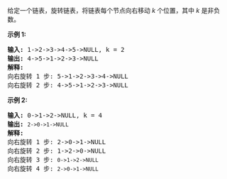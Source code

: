 <html>
 <body>
  <p>
   给定一个链表，旋转链表，将链表每个节点向右移动
   <em>
    k
   </em>
   个位置，其中
   <em>
    k
   </em>
   是非负数。
  </p>
  <p>
   <strong>
    示例 1:
   </strong>
  </p>
  <pre><strong>输入:</strong> 1-&gt;2-&gt;3-&gt;4-&gt;5-&gt;NULL, k = 2
<strong>输出:</strong> 4-&gt;5-&gt;1-&gt;2-&gt;3-&gt;NULL
<strong>解释:</strong>
向右旋转 1 步: 5-&gt;1-&gt;2-&gt;3-&gt;4-&gt;NULL
向右旋转 2 步: 4-&gt;5-&gt;1-&gt;2-&gt;3-&gt;NULL
</pre>
  <p>
   <strong>
    示例 2:
   </strong>
  </p>
  <pre><strong>输入:</strong> 0-&gt;1-&gt;2-&gt;NULL, k = 4
<strong>输出:</strong> <code>2-&gt;0-&gt;1-&gt;NULL</code>
<strong>解释:</strong>
向右旋转 1 步: 2-&gt;0-&gt;1-&gt;NULL
向右旋转 2 步: 1-&gt;2-&gt;0-&gt;NULL
向右旋转 3 步: <code>0-&gt;1-&gt;2-&gt;NULL</code>
向右旋转 4 步: <code>2-&gt;0-&gt;1-&gt;NULL</code></pre>
 </body>
</html>